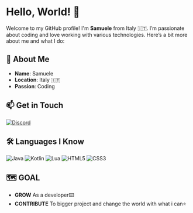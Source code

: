 # Hello, World! 👋

Welcome to my GitHub profile! I'm **Samuele** from Italy 🇮🇹. I’m passionate about coding and love working with various technologies. Here’s a bit more about me and what I do:

## 🌟 About Me

- **Name**: Samuele
- **Location**: Italy 🇮🇹
- **Passion**: Coding
  
## 📫 Get in Touch

[![Discord](https://img.shields.io/badge/Discord-SamuSonoIo-7289DA?style=flat&logo=discord&logoColor=white)](https://discord.com/users/959199862593818695)

## 🛠️ Languages I Know

![Java](https://img.shields.io/badge/Java-1.8-orange?style=flat&logo=java)
![Kotlin](https://img.shields.io/badge/Kotlin-0095D5?&style=for-the-badge&logo=kotlin&logoColor=white)
![Lua](https://img.shields.io/badge/Lua-5.4-blue?style=flat&logo=lua)
![HTML5](https://img.shields.io/badge/HTML5-E34F26?style=flat&logo=html5&logoColor=white)
![CSS3](https://img.shields.io/badge/CSS3-1572B6?style=flat&logo=css3&logoColor=white)

## 🗺️ GOAL 

- **GROW** As a developer⌨️
- **CONTRIBUTE** To bigger project and change the world with what i can⭐
